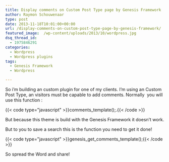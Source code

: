 ```yaml
---
title: Display comments on Custom Post Type page by Genesis Framework
author: Raymon Schouwenaar
type: post
date: 2013-11-18T10:01:00+00:00
url: /display-comments-on-custom-post-type-page-by-genesis-framework/
featured_image:  /wp-content/uploads/2013/10/wordpress.jpg
dsq_thread_id:
  - 1975846291
categories:
  - Wordpress
  - Wordpress plugins
tags:
  - Genesis Framework
  - Wordpress

---
```

So i&#8217;m building an custom plugin for one of my clients. I&#8217;m using an Custom Post Type, an visitors must be capable to add comments. Normally  you will use this function :

{{< code type="javascript" >}}comments_template();.{{< /code >}}

But because this theme is build with the Genesis Framework it doesn&#8217;t work.

But to you to save a search this is the function you need to get it done!

{{< code type="javascript" >}}genesis_get_comments_template();{{< /code >}}

So spread the Word and share!